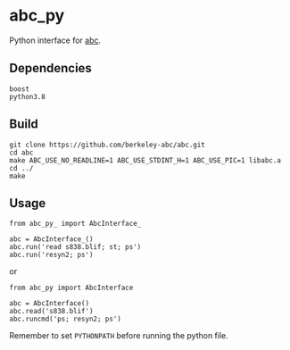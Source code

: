 # abc_py

Python interface for [abc](https://github.com/berkeley-abc/abc).


## Dependencies
```
boost
python3.8
```


## Build

```
git clone https://github.com/berkeley-abc/abc.git
cd abc
make ABC_USE_NO_READLINE=1 ABC_USE_STDINT_H=1 ABC_USE_PIC=1 libabc.a
cd ../
make
```


## Usage

```
from abc_py_ import AbcInterface_

abc = AbcInterface_()
abc.run('read s838.blif; st; ps')
abc.run('resyn2; ps')
```
or
```
from abc_py import AbcInterface

abc = AbcInterface()
abc.read('s838.blif')
abc.runcmd('ps; resyn2; ps')
```

Remember to set `PYTHONPATH` before running the python file.
